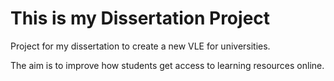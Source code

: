 # This is my Dissertation Project
Project for my dissertation to create a new VLE for universities.

The aim is to improve how students get access to learning resources online.
